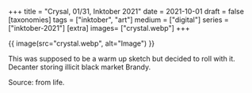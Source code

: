 +++
title = "Crysal, 01/31, Inktober 2021"
date = 2021-10-01
draft =  false
[taxonomies]
tags = ["inktober", "art"]
medium = ["digital"]
series = ["inktober-2021"]
[extra]
images= ["crystal.webp"]
+++

{{ image(src="crystal.webp", alt="Image") }}

This was supposed to be a warm up sketch but decided to roll with it. Decanter storing illicit black market Brandy.

Source: from life.

